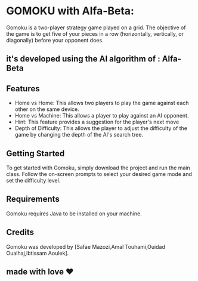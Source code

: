 # GOMOKU with Alfa-Beta:

Gomoku is a two-player strategy game played on a grid. The objective of the game is to get five of your pieces in a row (horizontally, vertically, or diagonally) before your opponent does.
## it's developed using the AI algorithm of : Alfa-Beta 

## Features

- Home vs Home: This allows two players to play the game against each other on the same device.
- Home vs Machine: This allows a player to play against an AI opponent.
- Hint: This feature provides a suggestion for the player's next move
- Depth of Difficulty: This allows the player to adjust the difficulty of the game by changing the depth of the AI's search tree.

## Getting Started

To get started with Gomoku, simply download the project and run the main class. Follow the on-screen prompts to select your desired game mode and set the difficulty level.

## Requirements

Gomoku requires Java to be installed on your machine.

## Credits

Gomoku was developed by [Safae Mazozi,Amal Touhami,Ouidad Oualhaj,ibtissam Aoulek].

## made  with love  ♥ 





